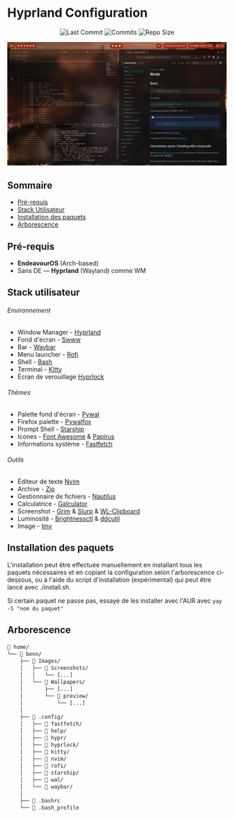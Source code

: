 # Hyprland Configuration

<div align="center">

![Last Commit](https://img.shields.io/github/last-commit/bennvk/Hyprland-Configuration?style=for-the-badge&label=LAST%20COMMIT&logo=git&logoColor=white&labelColor=1f2430&color=8bd5f7)
![Commits](https://img.shields.io/github/commit-activity/y/bennvk/Hyprland-Configuration?style=for-the-badge&label=COMMITS&logo=git&logoColor=white&labelColor=1f2430&color=f5a97f)
![Repo Size](https://img.shields.io/github/repo-size/bennvk/Hyprland-Configuration?style=for-the-badge&label=REPO%20SIZE&logo=github&logoColor=white&labelColor=1f2430&color=a6da95)

</div>

<img src="Images/Screenshots/screenshot.png" alt="Screenshot" width="650" />

## Sommaire

- [Pré-requis](#Pré-requis)
- [Stack Utilisateur](#Stack-Utilisateur)
- [Installation des paquets](#Installation-des-paquets)
- [Arborescence](#Arborescence)

## Pré-requis

- **EndeavourOS** (Arch-based)
- Sans DE — **Hyprland** (Wayland) comme WM

## Stack utilisateur

###### Environnement

- Window Manager - [Hyprland](https://wiki.hyprland.org/)
- Fond d'écran - [Swww](https://github.com/LGFae/swww)
- Bar - [Waybar](https://wiki.archlinux.org/title/Waybar)
- Menu launcher - [Rofi](https://wiki.archlinux.org/title/Rofi)
- Shell - [Bash](https://wiki.archlinux.org/title/Bash)
- Terminal - [Kitty](https://wiki.archlinux.org/title/Kitty)
- Écran de verouillage [Hyprlock](https://archlinux.org/packages/extra/x86_64/hyprlock/)

###### Thèmes

- Palette fond d'écran - [Pywal](https://archlinux.org/packages/extra/any/python-pywal/)
- Firefox palette - [Pywalfox](https://github.com/Frewacom/pywalfox)
- Prompt Shell - [Starship](https://starship.rs/)
- Icones - [Font Awesome](https://archlinux.org/packages/extra/any/ttf-font-awesome/) & [Papirus](https://archlinux.org/packages/extra/any/papirus-icon-theme/)
- Informations système - [Fastfetch](https://archlinux.org/packages/extra/x86_64/fastfetch/)

###### Outils

- Éditeur de texte [Nvim](https://neovim.io/)
- Archive - [Zip](https://man.archlinux.org/man/zip.1.e)
- Gestionnaire de fichiers - [Nautilus](https://archlinux.org/packages/extra/x86_64/nautilus/)
- Calculatrice - [Galculator](https://archlinux.org/packages/extra/x86_64/galculator/)
- Screenshot - [Grim](https://archlinux.org/packages/extra/x86_64/grim/) & [Slurp](https://archlinux.org/packages/extra/x86_64/slurp/) & [WL-Clipboard](https://archlinux.org/packages/extra/x86_64/wl-clipboard/)
- Luminosité - [Brightnessctl](https://archlinux.org/packages/extra/x86_64/brightnessctl/) & [ddcutil](https://archlinux.org/packages/extra/x86_64/ddcutil/)
- Image - [Imv](https://archlinux.org/packages/extra/x86_64/imv/)

## Installation des paquets

L'installation peut être effectuée manuellement en installant tous les paquets nécessaires et en copiant la configuration selon l'arborescence ci-dessous, ou à l'aide du script d'installation (expérimental) qui peut être lancé avec ./install.sh.

Si certain paquet ne passe pas, essayé de les installer avec l'AUR avec ```yay -S "nom du paquet"```

## Arborescence

```
📁 home/
└── 📁 benn/
    ├── 📁 Images/
    │   ├── 📁 Screenshots/
    │   │   └── [...]
    │   └── 📁 Wallpapers/
    │       ├── [...]
    │       └── 📁 preview/
    │           └── [...]
    │
    ├── 📁 .config/
    │   ├── 📁 fastfetch/
    │   ├── 📁 help/
    │   ├── 📁 hypr/
    │   ├── 📁 hyprlock/
    │   ├── 📁 kitty/
    │   ├── 📁 nvim/
    │   ├── 📁 rofi/
    │   ├── 📁 starship/
    │   ├── 📁 wal/
    │   └── 📁 waybar/
    │
    ├── 📄 .bashrc
    └── 📄 .bash_profile
```
